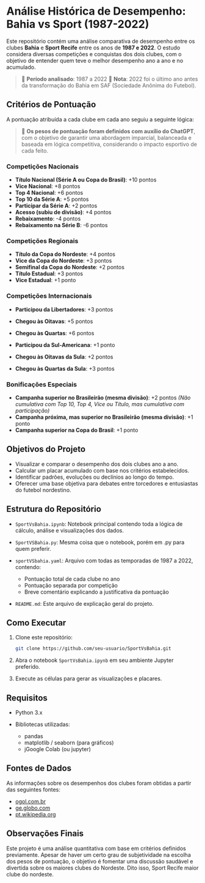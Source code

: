 # Análise Histórica de Desempenho: Bahia vs Sport (1987-2022)

Este repositório contém uma análise comparativa de desempenho entre os clubes **Bahia** e **Sport Recife** entre os anos de **1987 e 2022**. O estudo considera diversas competições e conquistas dos dois clubes, com o objetivo de entender quem teve o melhor desempenho ano a ano e no acumulado.

> 📅 **Período analisado**: 1987 a 2022
> 🔗 **Nota**: 2022 foi o último ano antes da transformação do Bahia em SAF (Sociedade Anônima do Futebol).

## Critérios de Pontuação

A pontuação atribuída a cada clube em cada ano seguiu a seguinte lógica:

> 🧮 **Os pesos de pontuação foram definidos com auxílio do ChatGPT**, com o objetivo de garantir uma abordagem imparcial, balanceada e baseada em lógica competitiva, considerando o impacto esportivo de cada feito.

### Competições Nacionais

* **Título Nacional (Série A ou Copa do Brasil)**: +10 pontos
* **Vice Nacional**: +8 pontos
* **Top 4 Nacional**: +6 pontos
* **Top 10 da Série A**: +5 pontos
* **Participar da Série A**: +2 pontos
* **Acesso (subiu de divisão)**: +4 pontos
* **Rebaixamento**: -4 pontos
* **Rebaixamento na Série B**: -6 pontos

### Competições Regionais

* **Título da Copa do Nordeste**: +4 pontos
* **Vice da Copa do Nordeste**: +3 pontos
* **Semifinal da Copa do Nordeste**: +2 pontos
* **Título Estadual**: +3 pontos
* **Vice Estadual**: +1 ponto

### Competições Internacionais

* **Participou da Libertadores**: +3 pontos

* **Chegou às Oitavas**: +5 pontos

* **Chegou às Quartas**: +6 pontos

* **Participou da Sul-Americana**: +1 ponto

* **Chegou às Oitavas da Sula**: +2 pontos

* **Chegou às Quartas da Sula**: +3 pontos

### Bonificações Especiais

* **Campanha superior no Brasileirão (mesma divisão)**: +2 pontos  *(Não cumulativa com Top 10, Top 4, Vice ou Título, mas cumulativa com participação)*
* **Campanha próxima, mas superior no Brasileirão (mesma divisão)**: +1 ponto
* **Campanha superior na Copa do Brasil**: +1 ponto

## Objetivos do Projeto

* Visualizar e comparar o desempenho dos dois clubes ano a ano.
* Calcular um placar acumulado com base nos critérios estabelecidos.
* Identificar padrões, evoluções ou declínios ao longo do tempo.
* Oferecer uma base objetiva para debates entre torcedores e entusiastas do futebol nordestino.

## Estrutura do Repositório

* `SportVsBahia.ipynb`: Notebook principal contendo toda a lógica de cálculo, análise e visualizações dos dados.
* `SportVSBahia.py`: Mesma coisa que o notebook, porém em .py para quem preferir.
* `sportVSbahia.yaml`: Arquivo com todas as temporadas de 1987 a 2022, contendo:

  * Pontuação total de cada clube no ano
  * Pontuação separada por competição
  * Breve comentário explicando a justificativa da pontuação
* `README.md`: Este arquivo de explicação geral do projeto.

## Como Executar

1. Clone este repositório:

   ```bash
   git clone https://github.com/seu-usuario/SportVsBahia.git
   ```
2. Abra o notebook `SportVsBahia.ipynb` em seu ambiente Jupyter preferido.
3. Execute as células para gerar as visualizações e placares.

## Requisitos

* Python 3.x
* Bibliotecas utilizadas:

  * pandas
  * matplotlib / seaborn (para gráficos)
  * jGoogle Colab (ou jupyter)

## Fontes de Dados

As informações sobre os desempenhos dos clubes foram obtidas a partir das seguintes fontes:
* [ogol.com.br](https://www.ogol.com.br/)
* [ge.globo.com](https://www.ge.globo.com/)
* [pt.wikipedia.org](https://www.pt.wikipedia.org)

## Observações Finais

Este projeto é uma análise quantitativa com base em critérios definidos previamente. Apesar de haver um certo grau de subjetividade na escolha dos pesos de pontuação, o objetivo é fomentar uma discussão saudável e divertida sobre os maiores clubes do Nordeste. Dito isso, Sport Recife maior clube do nordeste.
